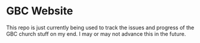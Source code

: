 # GBC Website
This repo is just currently being used to track the issues and progress of the GBC church stuff on my end. I may or may not advance this in the future.
